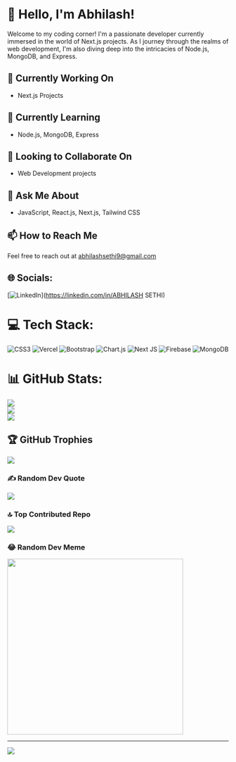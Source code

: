 # 👋 Hello, I'm Abhilash!

Welcome to my coding corner! I'm a passionate developer currently immersed in the world of Next.js projects. As I journey through the realms of web development, I'm also diving deep into the intricacies of Node.js, MongoDB, and Express.

## 🔭 Currently Working On

- Next.js Projects

## 🌱 Currently Learning

- Node.js, MongoDB, Express

## 👯 Looking to Collaborate On

- Web Development projects

## 💬 Ask Me About

- JavaScript, React.js, Next.js, Tailwind CSS

## 📫 How to Reach Me

Feel free to reach out at [abhilashsethi9@gmail.com](mailto:abhilashsethi9@gmail.com)

## 🌐 Socials:
[![LinkedIn](https://img.shields.io/badge/LinkedIn-%230077B5.svg?logo=linkedin&logoColor=white)](https://linkedin.com/in/ABHILASH SETHI) 

# 💻 Tech Stack:
![CSS3](https://img.shields.io/badge/css3-%231572B6.svg?style=for-the-badge&logo=css3&logoColor=white) ![Vercel](https://img.shields.io/badge/vercel-%23000000.svg?style=for-the-badge&logo=vercel&logoColor=white) ![Bootstrap](https://img.shields.io/badge/bootstrap-%238511FA.svg?style=for-the-badge&logo=bootstrap&logoColor=white) ![Chart.js](https://img.shields.io/badge/chart.js-F5788D.svg?style=for-the-badge&logo=chart.js&logoColor=white) ![Next JS](https://img.shields.io/badge/Next-black?style=for-the-badge&logo=next.js&logoColor=white) ![Firebase](https://img.shields.io/badge/Firebase-039BE5?style=for-the-badge&logo=Firebase&logoColor=white) ![MongoDB](https://img.shields.io/badge/MongoDB-%234ea94b.svg?style=for-the-badge&logo=mongodb&logoColor=white)

# 📊 GitHub Stats:
![](https://github-readme-stats.vercel.app/api?username=abhilashsethi&theme=dark&hide_border=true&include_all_commits=false&count_private=false)<br/>
![](https://github-readme-streak-stats.herokuapp.com/?user=abhilashsethi&theme=dark&hide_border=true)<br/>
![](https://github-readme-stats.vercel.app/api/top-langs/?username=abhilashsethi&theme=dark&hide_border=true&include_all_commits=false&count_private=false&layout=compact)

## 🏆 GitHub Trophies
![](https://github-profile-trophy.vercel.app/?username=abhilashsethi&theme=radical&no-frame=false&no-bg=false&margin-w=4)

### ✍️ Random Dev Quote
![](https://quotes-github-readme.vercel.app/api?type=horizontal&theme=radical)

### 🔝 Top Contributed Repo
![](https://github-contributor-stats.vercel.app/api?username=abhilashsethi&limit=5&theme=dracula&combine_all_yearly_contributions=true)

### 😂 Random Dev Meme
<img src='https://randommeme-five.vercel.app/' style="height: 400px;"/>

---
[![](https://visitcount.itsvg.in/api?id=abhilashsethi&icon=0&color=0)](https://visitcount.itsvg.in)

